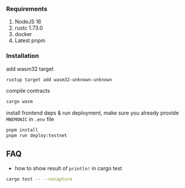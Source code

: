 ### Requirements
1. NodeJS 16
2. rustc 1.73.0
3. docker
4. Latest pnpm

### Installation
add wasm32 target

```bash
rustup target add wasm32-unknown-unknown
```

compile contracts

```bash
cargo wasm
```

install frontend deps & run deployment, make sure you already provide `MNEMONIC` in `.env` file

```bash
pnpm install
pnpm run deploy:testnet
```

## FAQ

- how to show result of `println!` in cargo test
```bash
cargo test -- --nocapture
```
